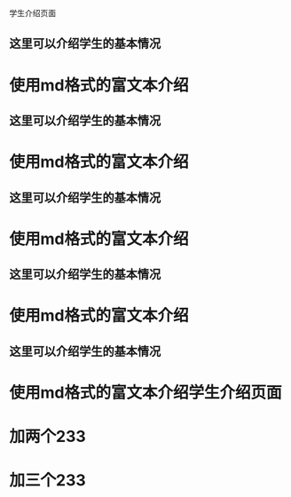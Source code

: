 学生介绍页面

## 这里可以介绍学生的基本情况
# 使用md格式的富文本介绍
## 这里可以介绍学生的基本情况
# 使用md格式的富文本介绍
## 这里可以介绍学生的基本情况
# 使用md格式的富文本介绍
## 这里可以介绍学生的基本情况
# 使用md格式的富文本介绍
## 这里可以介绍学生的基本情况
# 使用md格式的富文本介绍学生介绍页面


# 加两个233
# 加三个233